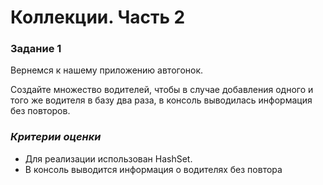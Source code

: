 ﻿#                               Коллекции. Часть 2

### Задание 1

Вернемся к нашему приложению автогонок.

Создайте множество водителей, чтобы в случае добавления одного и того же водителя в базу два раза, в консоль выводилась информация без повторов.

### *Критерии оценки*

- Для реализации использован HashSet.
- В консоль выводится информация о водителях без повтора

